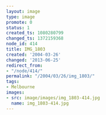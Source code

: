 ```yaml
---
layout: image
type: image
promote: 0
status: 1
created_ts: 1080280799
changed_ts: 1372159368
node_id: 414
title: IMG_1803
created: '2004-03-26'
changed: '2013-06-25'
redirect_from:
- "/node/414/"
permalink: "/2004/03/26/img_1803/"
tags:
- Melbourne
images:
- src: image/images/img_1803-414.jpg
  name: img_1803-414.jpg
---
```


